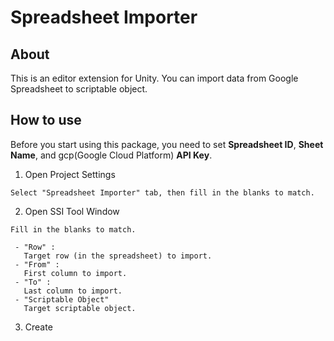 # Spreadsheet Importer

## About
This is an editor extension for Unity.
You can import data from Google Spreadsheet to scriptable object.

## How to use
Before you start using this package, you need to set **Spreadsheet ID**, **Sheet Name**, and gcp(Google Cloud Platform) **API Key**.

  1. Open Project Settings
  
    Select "Spreadsheet Importer" tab, then fill in the blanks to match.
    

  2. Open SSI Tool Window
  
    Fill in the blanks to match.
    
     - "Row" :
       Target row (in the spreadsheet) to import.
     - "From" :
       First column to import.
     - "To" :
       Last column to import.
     - "Scriptable Object"
       Target scriptable object.

3. Create
